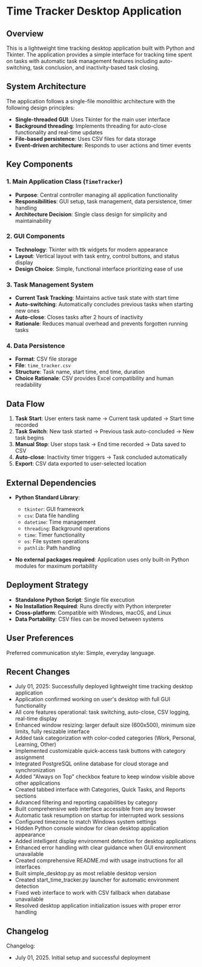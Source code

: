 # Time Tracker Desktop Application

## Overview

This is a lightweight time tracking desktop application built with Python and Tkinter. The application provides a simple interface for tracking time spent on tasks with automatic task management features including auto-switching, task conclusion, and inactivity-based task closing.

## System Architecture

The application follows a single-file monolithic architecture with the following design principles:

- **Single-threaded GUI**: Uses Tkinter for the main user interface
- **Background threading**: Implements threading for auto-close functionality and real-time updates
- **File-based persistence**: Uses CSV files for data storage
- **Event-driven architecture**: Responds to user actions and timer events

## Key Components

### 1. Main Application Class (`TimeTracker`)
- **Purpose**: Central controller managing all application functionality
- **Responsibilities**: GUI setup, task management, data persistence, timer handling
- **Architecture Decision**: Single class design for simplicity and maintainability

### 2. GUI Components
- **Technology**: Tkinter with ttk widgets for modern appearance
- **Layout**: Vertical layout with task entry, control buttons, and status display
- **Design Choice**: Simple, functional interface prioritizing ease of use

### 3. Task Management System
- **Current Task Tracking**: Maintains active task state with start time
- **Auto-switching**: Automatically concludes previous tasks when starting new ones
- **Auto-close**: Closes tasks after 2 hours of inactivity
- **Rationale**: Reduces manual overhead and prevents forgotten running tasks

### 4. Data Persistence
- **Format**: CSV file storage
- **File**: `time_tracker.csv`
- **Structure**: Task name, start time, end time, duration
- **Choice Rationale**: CSV provides Excel compatibility and human readability

## Data Flow

1. **Task Start**: User enters task name → Current task updated → Start time recorded
2. **Task Switch**: New task started → Previous task auto-concluded → New task begins
3. **Manual Stop**: User stops task → End time recorded → Data saved to CSV
4. **Auto-close**: Inactivity timer triggers → Task concluded automatically
5. **Export**: CSV data exported to user-selected location

## External Dependencies

- **Python Standard Library**:
  - `tkinter`: GUI framework
  - `csv`: Data file handling
  - `datetime`: Time management
  - `threading`: Background operations
  - `time`: Timer functionality
  - `os`: File system operations
  - `pathlib`: Path handling

- **No external packages required**: Application uses only built-in Python modules for maximum portability

## Deployment Strategy

- **Standalone Python Script**: Single file execution
- **No Installation Required**: Runs directly with Python interpreter
- **Cross-platform**: Compatible with Windows, macOS, and Linux
- **Data Portability**: CSV files can be moved between systems

## User Preferences

Preferred communication style: Simple, everyday language.

## Recent Changes

- July 01, 2025: Successfully deployed lightweight time tracking desktop application
- Application confirmed working on user's desktop with full GUI functionality
- All core features operational: task switching, auto-close, CSV logging, real-time display
- Enhanced window resizing: larger default size (600x500), minimum size limits, fully resizable interface
- Added task categorization with color-coded categories (Work, Personal, Learning, Other)
- Implemented customizable quick-access task buttons with category assignment
- Integrated PostgreSQL online database for cloud storage and synchronization
- Added "Always on Top" checkbox feature to keep window visible above other applications
- Created tabbed interface with Categories, Quick Tasks, and Reports sections
- Advanced filtering and reporting capabilities by category
- Built comprehensive web interface accessible from any browser
- Automatic task resumption on startup for interrupted work sessions
- Configured timezone to match Windows system settings
- Hidden Python console window for clean desktop application appearance
- Added intelligent display environment detection for desktop applications
- Enhanced error handling with clear guidance when GUI environment unavailable
- Created comprehensive README.md with usage instructions for all interfaces
- Built simple_desktop.py as most reliable desktop version
- Created start_time_tracker.py launcher for automatic environment detection
- Fixed web interface to work with CSV fallback when database unavailable
- Resolved desktop application initialization issues with proper error handling

## Changelog

Changelog:
- July 01, 2025. Initial setup and successful deployment
